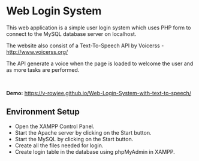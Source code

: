 # Web Login System

This web application is a simple user login system which uses PHP form to connect to the MySQL database server on localhost.

The website also consist of a Text-To-Speech API by Voicerss - http://www.voicerss.org/ 

The API generate a voice when the page is loaded to welcome the user and as more tasks are performed.

<br>

__Demo:__ https://v-rowjee.github.io/Web-Login-System-with-text-to-speech/


## Environment Setup

- Open the XAMPP Control Panel.
- Start the Apache server by clicking on the Start button.
- Start the MySQL by clicking on the Start button.
- Create all the files needed for login.
- Create login table in the database using phpMyAdmin in XAMPP.
